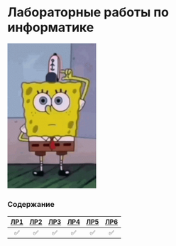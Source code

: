 # Лабораторные работы по информатике<br>
<img alt="Sponge" src="https://github.com/ldpst/itmo/blob/main/.data/spoonge-maid.gif" width=200></img><br>
### Содержание
| [ЛР1](https://github.com/ldpst/itmo/tree/main/sem-1_inf/labs/lab1) | [ЛР2](https://github.com/ldpst/itmo/tree/main/sem-1_inf/labs/lab2) | [ЛР3](https://github.com/ldpst/itmo/tree/main/sem-1_inf/labs/lab3) | [ЛР4](https://github.com/ldpst/itmo/tree/main/sem-1_inf/labs/lab4) | [ЛР5](https://github.com/ldpst/itmo/tree/main/sem-1_inf/labs/lab5) | [ЛР6](https://github.com/ldpst/itmo/tree/main/sem-1_inf/labs/lab6) |
|:---:|:---:|:---:|:---:|:---:|:---:|
|✅|✅|✅|✅|✅|✅|

